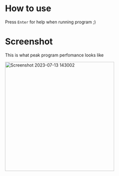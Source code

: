 # How to use

Press `Enter` for help when running program ;)

# Screenshot

This is what peak program perfomance looks like

<img width="359" alt="Screenshot 2023-07-13 143002" src="https://github.com/targoninc/winistrans/assets/35202909/73285f7e-e5f8-4d0b-9f76-128d44787f46">
